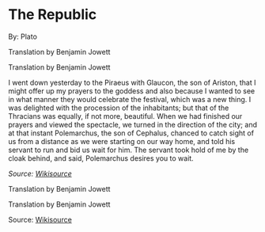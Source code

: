 <!--${template.comment}-->

# The Republic
<!-- ${work.title:D="# "}-->   <!--D - delimiter -->

By:
Plato
<!--${work.author="Plato"}-->   <!-- No delimiter implies to the white space -->

Translation by
Benjamin Jowett
<!--${work.translator.name}-->

<!-- An alternative is: -->
Translation by
Benjamin Jowett
<!--${work.translator.firstname}${work.translator.name}-->

I went down yesterday to the Piraeus with Glaucon, the son of Ariston, that I might offer up my prayers to the goddess and also because I wanted to see in what manner they would celebrate the festival, which was a new thing. I was delighted with the procession of the inhabitants; but that of the Thracians was equally, if not more, beautiful. When we had finished our prayers and viewed the spectacle, we turned in the direction of the city; and at that instant Polemarchus, the son of Cephalus, chanced to catch sight of us from a distance as we were starting on our way home, and told his servant to run and bid us wait for him. The servant took hold of me by the cloak behind, and said, Polemarchus desires you to wait.

*Source:
[Wikisource](https://en.wikisource.org/wiki/The_Republic)*
<!--${work.source}${work.sourceLink}-->  <!-- brackets are preserved -->


Translation by
Benjamin<!--${work.translator.firstname}-->
Jowett<!--${work.translator.name}-->

Translation by
Benjamin Jowett<!--${work.translator.fullname}-->

Source:
[Wikisource](https://en.wikisource.org/wiki/The_Republic)
<!--${template.fixed}${work.source}${work.sourceLink}-->  <!-- brackets are preserved -->
